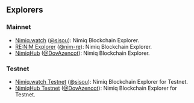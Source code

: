 ## Explorers

### Mainnet

- [Nimiq.watch](https://nimiq.watch) ([@sisou](https://github.com/sisou)): Nimiq Blockchain Explorer.
- [RE:NIM Explorer](https://nim.re/explorer) ([@nim-re](https://github.com/nim-re)): Nimiq Blockchain Explorer.
- [NimiqHub](https://www.nimiqhub.com) ([@DovAzencot](https://github.com/DovAzencot)): Nimiq Blockchain Explorer.

### Testnet

- [Nimiq.watch Testnet](https://test.nimiq.watch) ([@sisou](https://github.com/sisou)): Nimiq Blockchain Explorer for Testnet.
- [NimiqHub Testnet](https://testnet.nimiqhub.com) ([@DovAzencot](https://github.com/DovAzencot)): Nimiq Blockchain Explorer for Testnet.
